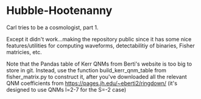 # Hubble-Hootenanny
Carl tries to be a cosmologist, part 1.

Except it didn't work...making the repository public since it has some nice features/utilities for computing waveforms, detectabilitiy of binaries, Fisher matricies, etc.

Note that the Pandas table of Kerr QNMs from Berti's website is too big to store in git.  Instead, use the function build_kerr_qnm_table from fisher_matrix.py to construct it, after you've downloaded all the relevant QNM coefficients from https://pages.jh.edu/~eberti2/ringdown/ (it's designed to use QNMs l=2-7 for the S=-2 case)
